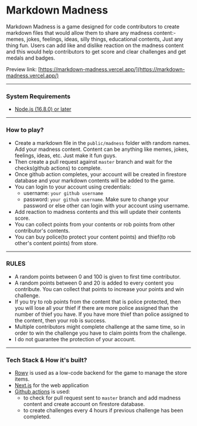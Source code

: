 # Markdown Madness

Markdown Madness is a game designed for code contributors to create markdown files that would allow them to share any madness content:- memes, jokes, feelings, ideas, silly things, educational contents, Just any thing fun. Users can add like and dislike reaction on the madness content and this would help contributors to get score and clear challenges and get medals and badges.

Preview link: [https://markdown-madness.vercel.app/](https://markdown-madness.vercel.app/)

---

### System Requirements

- [Node.js (16.8.0) or later](https://nodejs.org/)

---

### How to play?

- Create a markdown file in the `public/madness` folder with random names. Add your madness content. Content can be anything like memes, jokes, feelings, ideas, etc. Just make it fun guys.
- Then create a pull request against `master` branch and wait for the checks(github actions) to complete.
- Once github action completes, your account will be created in firestore database and your markdown contents will be added to the game.
- You can login to your account using credentials:
  - username: `your github username`
  - password: `your github username`. Make sure to change your password or else other can login with your account using username.
- Add reaction to madness contents and this will update their contents score.
- You can collect points from your contents or rob points from other contributor's contents.
- You can buy police(to protect your content points) and thief(to rob other's content points) from store.

---

### RULES

- A random points between 0 and 100 is given to first time contributor.
- A random points between 0 and 20 is added to every content you contribute. You can collect that points to increase your points and win challenge.
- If you try to rob points from the content that is police protected, then you will lose all your thief if there are more police assigned than the number of thief you have. If you have more thief than police assigned to the content, then your rob is success.
- Multiple contributors might complete challenge at the same time, so in order to win the challenge you have to claim points from the challenge.
- I do not guarantee the protection of your account.

---

### Tech Stack & How it's built?

- [Rowy](https://www.rowy.io/) is used as a low-code backend for the game to manage the store items.
- [Next.js](https://nextjs.org/) for the web application
- [Github actions](https://github.com/features/actions) is used:
  - to check for pull request sent to `master` branch and add madness content and create account on firestore database.
  - to create challenges every 4 hours if previous challenge has been completed.
